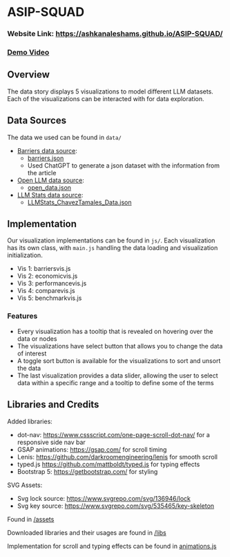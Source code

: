 # ASIP-SQUAD

### Website Link: https://ashkanaleshams.github.io/ASIP-SQUAD/
### [Demo Video](https://drive.google.com/file/d/1sD6C7_CUIIZFH9CJBej8aCvpp7kAzSyW/view?usp=sharing)

## Overview

The data story displays 5 visualizations to model different LLM datasets. Each of the visualizations can be interacted with for data exploration.

## Data Sources

The data we used can be found in `data/`

- [Barriers data source](https://deeperinsights.com/ai-blog/the-unspoken-challenges-of-large-language-models   ):
  - [barriers.json](https://github.com/AshkanAleshams/ASIP-SQUAD/blob/4ad0ac0bf12014f61d9e772e89ce62e8ae9671d1/data/barriers.json)
  - Used ChatGPT to generate a json dataset with the information from the article 
- [Open LLM data source](https://github.com/JonathanChavezTamales/LLMStats):
  - [open_data.json](https://github.com/AshkanAleshams/ASIP-SQUAD/blob/4ad0ac0bf12014f61d9e772e89ce62e8ae9671d1/data/open_data.json)
- [LLM Stats data source](https://huggingface.co/datasets/open-llm-leaderboard/contents):
  - [LLMStats_ChavezTamales_Data.json](https://github.com/AshkanAleshams/ASIP-SQUAD/blob/4ad0ac0bf12014f61d9e772e89ce62e8ae9671d1/data/LLMStats_ChavezTamales_Data.json)

## Implementation

Our visualization implementations can be found in `js/`. Each visualization has its own class, with `main.js` handling the data loading and visualization initialization.

- Vis 1: barriersvis.js
- Vis 2: economicvis.js
- Vis 3: performancevis.js
- Vis 4: comparevis.js
- Vis 5: benchmarkvis.js

### Features

- Every visualization has a tooltip that is revealed on hovering over the data or nodes
- The visualizations have select button that allows you to change the data of interest
- A toggle sort button is available for the visualizations to sort and unsort the data
- The last visualization provides a data slider, allowing the user to select data within a specific range and a tooltip to define some of the terms

## Libraries and Credits

Added libraries:
- dot-nav: https://www.cssscript.com/one-page-scroll-dot-nav/ for a responsive side nav bar
- GSAP animations: https://gsap.com/ for scroll timing
- Lenis: https://github.com/darkroomengineering/lenis for smooth scroll
- typed.js https://github.com/mattboldt/typed.js for typing effects
- Bootstrap 5: https://getbootstrap.com/ for styling

SVG Assets:
- Svg lock source: https://www.svgrepo.com/svg/136946/lock 
- Svg key source: https://www.svgrepo.com/svg/535465/key-skeleton

Found in [/assets](https://github.com/AshkanAleshams/ASIP-SQUAD/blob/main/assets) 

Downloaded libraries and their usages are found in [/libs](https://github.com/AshkanAleshams/ASIP-SQUAD/tree/main/libs)

Implementation for scroll and typing effects can be found in [animations.js](https://github.com/AshkanAleshams/ASIP-SQUAD/blob/main/libs/animations.js)

